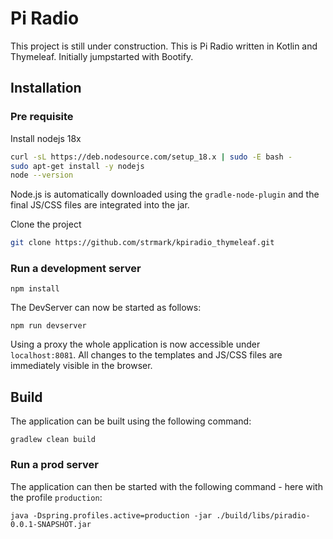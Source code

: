 # Pi Radio

This project is still under construction. This is Pi Radio written in Kotlin and Thymeleaf. Initially jumpstarted with Bootify.

## Installation

### Pre requisite

Install nodejs 18x

``` bash
curl -sL https://deb.nodesource.com/setup_18.x | sudo -E bash -
sudo apt-get install -y nodejs
node --version
```

Node.js is automatically downloaded using the `gradle-node-plugin` and the final JS/CSS files are integrated into the
jar.

Clone the project

``` bash
git clone https://github.com/strmark/kpiradio_thymeleaf.git
```

### Run a development server

```
npm install
```

The DevServer can now be started as follows:

```
npm run devserver
```

Using a proxy the whole application is now accessible under `localhost:8081`. All changes to the templates and JS/CSS
files are immediately visible in the browser.

## Build

The application can be built using the following command:

```
gradlew clean build
```

### Run a prod server

The application can then be started with the following command - here with the profile `production`:

```
java -Dspring.profiles.active=production -jar ./build/libs/piradio-0.0.1-SNAPSHOT.jar
```
